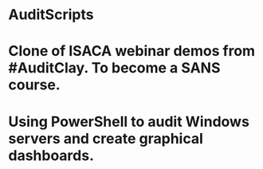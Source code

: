# AuditScripts
# Clone of ISACA webinar demos from #AuditClay. To become a SANS course.
# Using PowerShell to audit Windows servers and create graphical dashboards.
